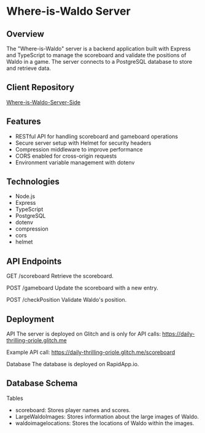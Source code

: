 # Where-is-Waldo Server

## Overview
The "Where-is-Waldo" server is a backend application built with Express and TypeScript to manage the scoreboard and validate the positions of Waldo in a game. The server connects to a PostgreSQL database to store and retrieve data.

## Client Repository
[Where-is-Waldo-Server-Side
](https://github.com/mpapila/Where-is-Waldo-Client-Side)

## Features
- RESTful API for handling scoreboard and gameboard operations
- Secure server setup with Helmet for security headers
- Compression middleware to improve performance
- CORS enabled for cross-origin requests
- Environment variable management with dotenv

## Technologies
- Node.js
- Express
- TypeScript
- PostgreSQL
- dotenv
- compression
- cors
- helmet

## API Endpoints

GET /scoreboard
Retrieve the scoreboard.

POST /gameboard
Update the scoreboard with a new entry.

POST /checkPosition
Validate Waldo's position.

## Deployment

API
The server is deployed on Glitch and is only for API calls: https://daily-thrilling-oriole.glitch.me

Example API call: https://daily-thrilling-oriole.glitch.me/scoreboard

Database
The database is deployed on RapidApp.io.

## Database Schema
Tables
- scoreboard: Stores player names and scores.
- LargeWaldoImages: Stores information about the large images of Waldo.
- waldoimagelocations: Stores the locations of Waldo within the images.


